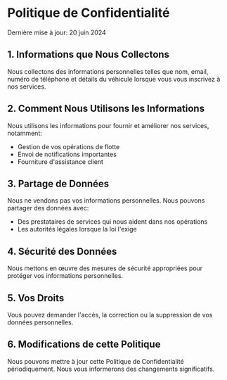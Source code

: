 # Politique de Confidentialité

Dernière mise à jour: 20 juin 2024

## 1. Informations que Nous Collectons
Nous collectons des informations personnelles telles que nom, email, numéro de téléphone et détails du véhicule lorsque vous vous inscrivez à nos services.

## 2. Comment Nous Utilisons les Informations
Nous utilisons les informations pour fournir et améliorer nos services, notamment:
- Gestion de vos opérations de flotte
- Envoi de notifications importantes
- Fourniture d'assistance client

## 3. Partage de Données
Nous ne vendons pas vos informations personnelles. Nous pouvons partager des données avec:
- Des prestataires de services qui nous aident dans nos opérations
- Les autorités légales lorsque la loi l'exige

## 4. Sécurité des Données
Nous mettons en œuvre des mesures de sécurité appropriées pour protéger vos informations personnelles.

## 5. Vos Droits
Vous pouvez demander l'accès, la correction ou la suppression de vos données personnelles.

## 6. Modifications de cette Politique
Nous pouvons mettre à jour cette Politique de Confidentialité périodiquement. Nous vous informerons des changements significatifs.